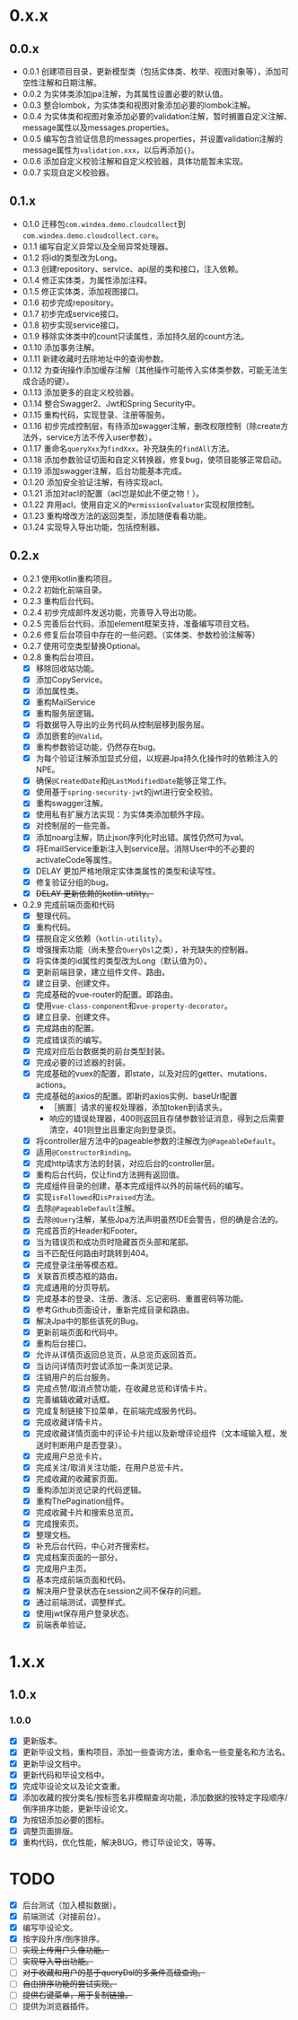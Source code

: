 # 0.x.x

## 0.0.x

* 0.0.1 创建项目目录，更新模型类（包括实体类、枚举、视图对象等），添加可空性注解和日期注解。
* 0.0.2 为实体类添加jpa注解，为其属性设置必要的默认值。
* 0.0.3 整合lombok，为实体类和视图对象添加必要的lombok注解。
* 0.0.4 为实体类和视图对象添加必要的validation注解，暂时搁置自定义注解、message属性以及messages.properties。
* 0.0.5 编写包含验证信息的messages.properties，并设置validation注解的message属性为`validation.xxx`，以后再添加`{}`。
* 0.0.6 添加自定义校验注解和自定义校验器，具体功能暂未实现。
* 0.0.7 实现自定义校验器。

## 0.1.x

* 0.1.0 迁移包`com.windea.demo.cloudcollect`到`com.windea.demo.cloudcollect.core`。
* 0.1.1 编写自定义异常以及全局异常处理器。
* 0.1.2 将id的类型改为Long。
* 0.1.3 创建repository、service、api层的类和接口，注入依赖。
* 0.1.4 修正实体类，为属性添加注释。
* 0.1.5 修正实体类，添加视图接口。
* 0.1.6 初步完成repository。
* 0.1.7 初步完成service接口。
* 0.1.8 初步实现service接口。
* 0.1.9 移除实体类中的count只读属性，添加持久层的count方法。
* 0.1.10 添加事务注解。
* 0.1.11 新建收藏时去除地址中的查询参数。
* 0.1.12 为查询操作添加缓存注解（其他操作可能传入实体类参数，可能无法生成合适的键）。
* 0.1.13 添加更多的自定义校验器。
* 0.1.14 整合Swagger2、Jwt和Spring Security中。
* 0.1.15 重构代码，实现登录、注册等服务。
* 0.1.16 初步完成控制层，有待添加swagger注解，删改权限控制（除create方法外，service方法不传入user参数）。
* 0.1.17 重命名`queryXxx`为`findXxx`，补充缺失的`findAll`方法。
* 0.1.18 添加参数验证切面和自定义转换器，修复bug，使项目能够正常启动。
* 0.1.19 添加swagger注解，后台功能基本完成。
* 0.1.20 添加安全验证注解，有待实现acl。
* 0.1.21 添加对acl的配置（acl岂是如此不便之物！）。
* 0.1.22 弃用acl，使用自定义的`PermissionEvaluator`实现权限控制。
* 0.1.23 重构增改方法的返回类型，添加随便看看功能。
* 0.1.24 实现导入导出功能，包括控制器。

## 0.2.x

* 0.2.1 使用kotlin重构项目。
* 0.2.2 初始化前端目录。
* 0.2.3 重构后台代码。
* 0.2.4 初步完成邮件发送功能，完善导入导出功能。
* 0.2.5 完善后台代码，添加element框架支持，准备编写项目文档。
* 0.2.6 修复后台项目中存在的一些问题。（实体类、参数检验注解等）
* 0.2.7 使用可空类型替换Optional。
* 0.2.8 重构后台项目。
    * [X] 移除回收站功能。
    * [X] 添加CopyService。
    * [X] 添加属性类。
    * [X] 重构MailService
    * [X] 重构服务层逻辑。
    * [X] 将数据导入导出的业务代码从控制层移到服务层。
    * [X] 添加嵌套的`@Valid`。
    * [X] 重构参数验证功能，仍然存在bug。
    * [X] 为每个验证注解添加显式分组，以规避Jpa持久化操作时的依赖注入的NPE。
    * [X] 确保`@CreatedDate`和`@LastModifiedDate`能够正常工作。
    * [X] 使用基于`spring-security-jwt`的jwt进行安全校验。
    * [X] 重构swagger注解。
    * [X] 使用私有扩展方法实现：为实体类添加额外字段。
    * [X] 对控制层的一些完善。
    * [X] 添加noarg注解，防止json序列化时出错。属性仍然可为val。
    * [X] 将EmailService重新注入到service层。消除User中的不必要的activateCode等属性。
    * [X] DELAY 更加严格地限定实体类属性的类型和读写性。
    * [X] 修复验证分组的bug。
    * [X] ~~DELAY 更新依赖的kotlin-utility。~~
* 0.2.9 完成前端页面和代码
    * [X] 整理代码。
    * [X] 重构代码。
    * [X] 摆脱自定义依赖（`kotlin-utility`）。
    * [X] 增强搜索功能（尚未整合`QueryDsl`之类），补充缺失的控制器。
    * [X] 将实体类的id属性的类型改为Long（默认值为0）。
    * [X] 更新前端目录，建立组件文件、路由。
    * [X] 建立目录、创建文件。
    * [X] 完成基础的vue-router的配置。即路由。
    * [X] 使用`vue-class-component`和`vue-property-decorator`。
    * [X] 建立目录、创建文件。
    * [X] 完成路由的配置。
    * [X] 完成错误页的编写。
    * [X] 完成对应后台数据类的前台类型封装。
    * [X] 完成必要的过滤器的封装。
    * [X] 完成基础的vuex的配置，即state，以及对应的getter、mutations、actions。
    * [X] 完成基础的axios的配置。即新的axios实例、baseUrl配置
        * ［搁置］请求的鉴权处理器，添加token到请求头。
        * 响应的错误处理器，400则返回且存储参数验证消息，得到之后需要清空，401则登出且重定向到登录页。
    * [X] 将controller层方法中的pageable参数的注解改为`@PageableDefault`。
    * [X] 适用`@ConstructorBinding`。
    * [X] 完成http请求方法的封装，对应后台的controller层。
    * [X] 重构后台代码，仅让find方法拥有返回值。
    * [X] 完成组件目录的创建，基本完成组件以外的前端代码的编写。
    * [X] 实现`isFollowed`和`isPraised`方法。
    * [X] 去除`@PageableDefault`注解。
    * [X] 去除`@Query`注解，某些Jpa方法声明虽然IDE会警告，但的确是合法的。
    * [X] 完成首页的Header和Footer。
    * [X] 当为错误页和成功页时隐藏首页头部和尾部。
    * [X] 当不匹配任何路由时跳转到404。
    * [X] 完成登录注册等模态框。
    * [X] 关联首页模态框的路由。
    * [X] 完成通用的分页导航。
    * [X] 完成基本的登录、注册、激活、忘记密码、重置密码等功能。
    * [X] 参考Github页面设计，重新完成目录和路由。
    * [X] 解决Jpa中的那些该死的Bug。
    * [X] 更新前端页面和代码中。
    * [X] 重构后台接口。
    * [X] 允许从详情页返回总览页，从总览页返回首页。
    * [X] 当访问详情页时尝试添加一条浏览记录。
    * [X] 注销用户的后台服务。
    * [X] 完成点赞/取消点赞功能，在收藏总览和详情卡片。
    * [X] 完善编辑收藏对话框。
    * [X] 完成复制链接下拉菜单，在前端完成服务代码。
    * [X] 完成收藏详情卡片。
    * [X] 完成收藏详情页面中的评论卡片组以及新增评论组件（文本域输入框，发送时判断用户是否登录）。
    * [X] 完成用户总览卡片。
    * [X] 完成关注/取消关注功能，在用户总览卡片。
    * [X] 完成收藏的收藏家页面。
    * [X] 重构添加浏览记录的代码逻辑。
    * [X] 重构ThePagination组件。
    * [X] 完成收藏卡片和搜索总览页。
    * [X] 完成搜索页。
    * [X] 整理文档。
    * [X] 补充后台代码，中心对齐搜索栏。
    * [X] 完成档案页面的一部分。
    * [X] 完成用户主页。
    * [X] 基本完成前端页面和代码。
    * [X] 解决用户登录状态在session之间不保存的问题。
    * [X] 通过前端测试，调整样式。
    * [X] 使用jwt保存用户登录状态。
    * [X] 前端表单验证。

# 1.x.x

## 1.0.x

### 1.0.0

* [X] 更新版本。
* [X] 更新毕设文档，重构项目，添加一些查询方法，重命名一些变量名和方法名。
* [X] 更新毕设文档中。
* [X] 更新代码和毕设文档中。
* [X] 完成毕设论文以及论文查重。
* [X] 添加收藏的按分类名/按标签名非模糊查询功能，添加数据的按特定字段顺序/倒序排序功能，更新毕设论文。
* [X] 为按钮添加必要的图标。
* [X] 调整页面排版。
* [X] 重构代码，优化性能，解决BUG，修订毕设论文，等等。

# TODO

* [X] 后台测试（加入模拟数据）。
* [X] 前端测试（对接前台）。
* [X] 编写毕设论文。
* [X] 按字段升序/倒序排序。
* [ ] ~~实现上传用户头像功能。~~
* [ ] ~~实现导入导出功能。~~
* [ ] ~~对于收藏和用户的基于queryDsl的多条件高级查询。~~
* [ ] ~~自由排序功能的尝试实现。~~
* [ ] ~~提供右键菜单，用于复制链接。~~
* [ ] 提供为浏览器插件。
